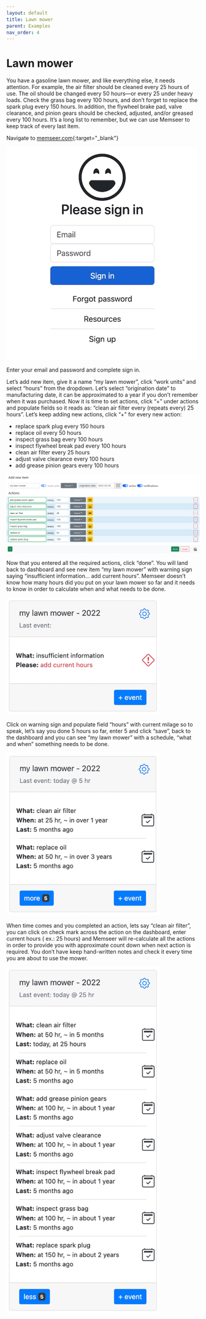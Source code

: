 ```yaml
---
layout: default 
title: Lawn mower
parent: Examples
nav_order: 4
---
```


# Lawn mower

You have a gasoline lawn mower, and like everything else, it needs attention. For example, the air filter should be cleaned every 25 hours of use. The oil should be changed every 50 hours—or every 25 under heavy loads. Check the grass bag every 100 hours, and don’t forget to replace the spark plug every 150 hours. In addition, the flywheel brake pad, valve clearance, and pinion gears should be checked, adjusted, and/or greased every 100 hours. It’s a long list to remember, but we can use Memseer to keep track of every last item.

Navigate to [memseer.com](https://memseer.com){:target="_blank"}

![](../../assets/images/guides/sign_up/signin.jpg)

Enter your email and password and complete sign in. 

Let’s add new item, give it a name “my lawn mower”, click “work units” and select “hours” from the dropdown. Let’s select “origination date” to manufacturing
date, it can be approximated to a year if you don’t remember when it was purchased. Now it is time to set actions, click “+” under actions and populate fields
so it reads as: “clean air filter every (repeats every) 25 hours”. Let’s keep adding new actions, click “+” for every new action:

* replace spark plug every 150 hours
* replace oil every 50 hours
* inspect grass bag every 100 hours
* inspect flywheel break pad every 100 hours
* clean air filter every 25 hours
* adjust valve clearance every 100 hours
* add grease pinion gears every 100 hours

![](../../assets/images/examples/lawn_mower/new_item.png)

Now that you entered all the required actions, click “done”. You will land back to dashboard and see new item “my lawn mower” with warning sign saying
“insufficient information… add current hours”. Memseer doesn’t know how many hours did you put on your lawn mower so far and it needs to know in order to
calculate when and what needs to be done. 

![](../../assets/images/examples/lawn_mower/insufficient_info.png)

Click on warning sign and populate field “hours” with current milage so to speak, let’s say you done 5 hours so far,
enter 5 and click “save”, back to the dashboard and you can see “my lawn mower” with a schedule, “what and when” something needs to be done.

![](../../assets/images/examples/lawn_mower/schedule.png)

When time comes and you completed an action, lets say “clean air filter”, you can click on check mark across the action on the dashboard, enter current hours (
ex.: 25 hours) and Memseer will re-calculate all the actions in order to provide you with approximate count down when next action is required. You don’t have
keep hand-written notes and check it every time you are about to use the mower.

![](../../assets/images/examples/lawn_mower/dashboard.png)
